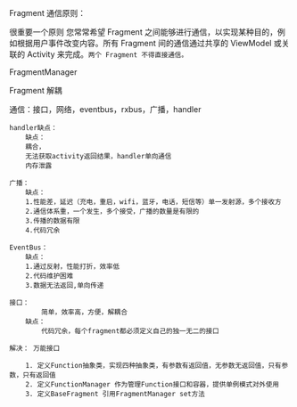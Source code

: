 Fragment 通信原则：

很重要一个原则
    您常常希望 Fragment 之间能够进行通信，以实现某种目的，例如根据用户事件改变内容。所有 Fragment 间的通信通过共享的 ViewModel 或关联的 Activity 来完成。`两个 Fragment 不得直接通信。`
    
FragmentManager

Fragment 解耦

通信：接口，网络，eventbus，rxbus，广播，handler

    handler缺点：
        缺点：
        耦合，
        无法获取activity返回结果，handler单向通信
        内存泄露
        
    广播：
        缺点：
        1.性能差，延迟（充电，重启，wifi，蓝牙，电话，短信等）单一发射源，多个接收方
        2.通信体系重，一个发生，多个接受，广播的数量是有限的
        3.传播的数据有限
        4.代码冗余

    EventBus：
        缺点：
        1.通过反射，性能打折，效率低
        2.代码维护困难
        3.数据无法返回,单向传递

    接口：
            简单，效率高，方便，解耦合
        缺点：
            代码冗余，每个fragment都必须定义自己的独一无二的接口
            
    解决： 万能接口
    
        1. 定义Function抽象类，实现四种抽象类，有参数有返回值，无参数无返回值，只有参数，只有返回值
        2. 定义FunctionManager 作为管理Function接口和容器，提供单例模式对外使用
        3. 定义BaseFragment 引用FragmentManager set方法